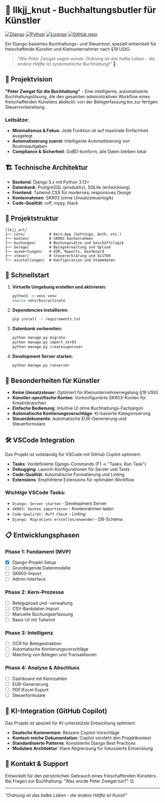# 🎨 llkjj_knut - Buchhaltungsbutler für Künstler

[![Django](https://img.shields.io/badge/Django-5.x-green.svg)](https://djangoproject.com/)
[![Python](https://img.shields.io/badge/Python-3.13+-blue.svg)](https://python.org/)
[![License](https://img.shields.io/badge/License-Private-red.svg)]()
[![GitHub repo](https://img.shields.io/badge/GitHub-llkjj__ngix-black.svg)](https://github.com/Czok12/llkjj_ngix)

Ein Django-basiertes Buchhaltungs- und Steuertool, speziell entwickelt für freischaffende Künstler und Kleinunternehmer nach §19 UStG.

> *"Wie Peter Zwegat sagen würde: Ordnung ist das halbe Leben - die andere Hälfte ist systematische Buchhaltung!"* 💪

## 🎯 Projektvision

**"Peter Zwegat für die Buchhaltung"** - Eine intelligente, automatisierte Buchhaltungslösung, die den gesamten administrativen Workflow eines freischaffenden Künstlers abdeckt: von der Belegerfassung bis zur fertigen Steuervorbereitung.

### Leitsätze:
- **Minimalismus & Fokus**: Jede Funktion ist auf maximale Einfachheit ausgelegt
- **Automatisierung zuerst**: Intelligente Automatisierung von Routineaufgaben
- **Compliance & Sicherheit**: GoBD-konform, alle Daten bleiben lokal

## 🏗️ Technische Architektur

- **Backend**: Django 5.x mit Python 3.13+
- **Datenbank**: PostgreSQL (produktiv), SQLite (entwicklung)
- **Frontend**: Tailwind CSS für modernes, responsives Design
- **Kontenrahmen**: SKR03 (ohne Umsatzsteuerlogik)
- **Code-Qualität**: ruff, mypy, black

## 📁 Projektstruktur

```
llkjj_art/
├── core/           # Kern-App (Settings, Auth, etc.)
├── konten/         # SKR03 Kontenrahmen
├── buchungen/      # Buchungssätze und Geschäftslogik
├── belege/         # Belegverwaltung und Upload
├── auswertungen/   # EÜR, Reports, Dashboard
├── steuer/         # Steuererklärung und ELSTER
└── einstellungen/  # Konfiguration und Stammdaten
```

## 🚀 Schnellstart

1. **Virtuelle Umgebung erstellen und aktivieren:**
   ```zsh
   python3 -m venv venv
   source venv/bin/activate
   ```

2. **Dependencies installieren:**
   ```zsh
   pip install -r requirements.txt
   ```

3. **Datenbank vorbereiten:**
   ```zsh
   python manage.py migrate
   python manage.py import_skr03
   python manage.py createsuperuser
   ```

4. **Development Server starten:**
   ```zsh
   python manage.py runserver
   ```

## 🎨 Besonderheiten für Künstler

- **Keine Umsatzsteuer**: Optimiert für Kleinunternehmerregelung §19 UStG
- **Künstler-spezifische Konten**: Vorkonfigurierte SKR03-Konten für Kreativbranchen
- **Einfache Bedienung**: Intuitive UI ohne Buchhaltungs-Fachjargon
- **Automatische Kontierungsvorschläge**: KI-basierte Kategorisierung
- **Steuerdokumente**: Automatische EÜR-Generierung und Steuerformulare

## 🛠️ VSCode Integration

Das Projekt ist vollständig für VSCode mit GitHub Copilot optimiert:

- **Tasks**: Vordefinierte Django-Commands (F1 → "Tasks: Run Task")
- **Debugging**: Launch-Konfigurationen für Server und Tests
- **Code-Qualität**: Automatische Formatierung und Linting
- **Extensions**: Empfohlene Extensions für optimalen Workflow

### Wichtige VSCode Tasks:
- `Django: Server starten` - Development Server
- `SKR03: Konten importieren` - Kontenrahmen laden
- `Code-Qualität: Ruff Check` - Linting
- `Django: Migrations erstellen/anwenden` - DB-Schema

## 📋 Entwicklungsphasen

### Phase 1: Fundament (MVP)
- [x] Django-Projekt Setup
- [ ] Grundlegende Datenmodelle
- [ ] SKR03-Import
- [ ] Admin-Interface

### Phase 2: Kern-Prozesse  
- [ ] Belegupload und -verwaltung
- [ ] CSV-Bankdaten Import
- [ ] Manuelle Buchungserfassung
- [ ] Basis-UI mit Tailwind

### Phase 3: Intelligenz
- [ ] OCR für Belegextraktion
- [ ] Automatische Kontierungsvorschläge
- [ ] Matching von Belegen und Transaktionen

### Phase 4: Analyse & Abschluss
- [ ] Dashboard mit Kennzahlen
- [ ] EÜR-Generierung
- [ ] PDF/Excel-Export
- [ ] Steuerformulare

## 🤖 KI-Integration (GitHub Copilot)

Das Projekt ist speziell für KI-unterstützte Entwicklung optimiert:

- **Deutsche Kommentare**: Bessere Copilot-Vorschläge
- **Kontext-reiche Dokumentation**: Copilot versteht den Projektkontext
- **Standardisierte Patterns**: Konsistente Django Best Practices
- **Modulare Architektur**: Klare Abgrenzung für fokussierte Entwicklung

## 📧 Kontakt & Support

Entwickelt für den persönlichen Gebrauch eines freischaffenden Künstlers.
Bei Fragen zur Buchhaltung: "Was würde Peter Zwegat tun?" 😉

---
*"Ordnung ist das halbe Leben - die andere Hälfte ist Kunst!"*
